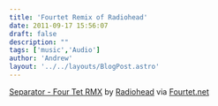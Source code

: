 ```yaml
---
title: 'Fourtet Remix of Radiohead'
date: 2011-09-17 15:56:07
draft: false
description: ""
tags: ['music','Audio']
author: 'Andrew'
layout: '../../layouts/BlogPost.astro'
---
```


[Separator - Four Tet RMX](http://soundcloud.com/radiohead/03-separator-four-tet-rmx) by [Radiohead](http://soundcloud.com/radiohead) via [Fourtet.net](http://www.fourtet.net/)
